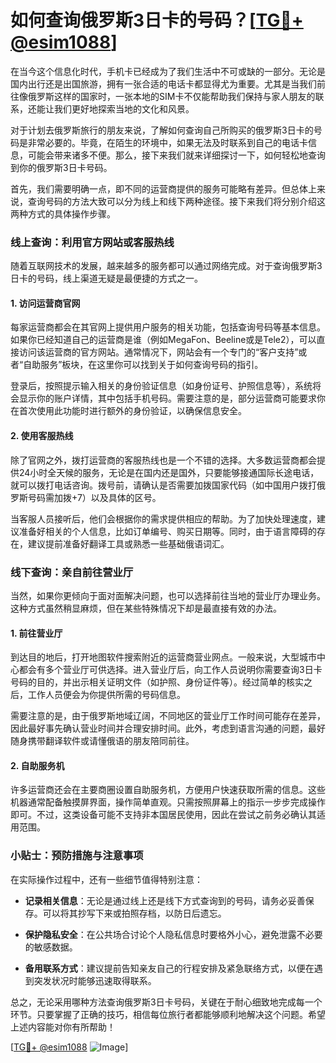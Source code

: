 # 如何查询俄罗斯3日卡的号码？[[TG💪+ @esim1088](https://t.me/s/esim1088)]

在当今这个信息化时代，手机卡已经成为了我们生活中不可或缺的一部分。无论是国内出行还是出国旅游，拥有一张合适的电话卡都显得尤为重要。尤其是当我们前往像俄罗斯这样的国家时，一张本地的SIM卡不仅能帮助我们保持与家人朋友的联系，还能让我们更好地探索当地的文化和风景。

对于计划去俄罗斯旅行的朋友来说，了解如何查询自己所购买的俄罗斯3日卡的号码是非常必要的。毕竟，在陌生的环境中，如果无法及时联系到自己的电话卡信息，可能会带来诸多不便。那么，接下来我们就来详细探讨一下，如何轻松地查询到你的俄罗斯3日卡号码。

首先，我们需要明确一点，即不同的运营商提供的服务可能略有差异。但总体上来说，查询号码的方法大致可以分为线上和线下两种途径。接下来我们将分别介绍这两种方式的具体操作步骤。

### 线上查询：利用官方网站或客服热线

随着互联网技术的发展，越来越多的服务都可以通过网络完成。对于查询俄罗斯3日卡的号码，线上渠道无疑是最便捷的方式之一。

#### 1. 访问运营商官网
每家运营商都会在其官网上提供用户服务的相关功能，包括查询号码等基本信息。如果你已经知道自己的运营商是谁（例如MegaFon、Beeline或是Tele2），可以直接访问该运营商的官方网站。通常情况下，网站会有一个专门的“客户支持”或者“自助服务”板块，在这里你可以找到关于如何查询号码的指引。

登录后，按照提示输入相关的身份验证信息（如身份证号、护照信息等），系统将会显示你的账户详情，其中包括手机号码。需要注意的是，部分运营商可能要求你在首次使用此功能时进行额外的身份验证，以确保信息安全。

#### 2. 使用客服热线
除了官网之外，拨打运营商的客服热线也是一个不错的选择。大多数运营商都会提供24小时全天候的服务，无论是在国内还是国外，只要能够接通国际长途电话，就可以拨打电话咨询。拨号前，请确认是否需要加拨国家代码（如中国用户拨打俄罗斯号码需加拨+7）以及具体的区号。

当客服人员接听后，他们会根据你的需求提供相应的帮助。为了加快处理速度，建议准备好相关的个人信息，比如订单编号、购买日期等。同时，由于语言障碍的存在，建议提前准备好翻译工具或熟悉一些基础俄语词汇。

### 线下查询：亲自前往营业厅

当然，如果你更倾向于面对面解决问题，也可以选择前往当地的营业厅办理业务。这种方式虽然稍显麻烦，但在某些特殊情况下却是最直接有效的办法。

#### 1. 前往营业厅
到达目的地后，打开地图软件搜索附近的运营商营业网点。一般来说，大型城市中心都会有多个营业厅可供选择。进入营业厅后，向工作人员说明你需要查询3日卡号码的目的，并出示相关证明文件（如护照、身份证件等）。经过简单的核实之后，工作人员便会为你提供所需的号码信息。

需要注意的是，由于俄罗斯地域辽阔，不同地区的营业厅工作时间可能存在差异，因此最好事先确认营业时间并合理安排时间。此外，考虑到语言沟通的问题，最好随身携带翻译软件或请懂俄语的朋友陪同前往。

#### 2. 自助服务机
许多运营商还会在主要商圈设置自助服务机，方便用户快速获取所需的信息。这些机器通常配备触摸屏界面，操作简单直观。只需按照屏幕上的指示一步步完成操作即可。不过，这类设备可能不支持非本国居民使用，因此在尝试之前务必确认其适用范围。

### 小贴士：预防措施与注意事项

在实际操作过程中，还有一些细节值得特别注意：

- **记录相关信息**：无论是通过线上还是线下方式查询到的号码，请务必妥善保存。可以将其抄写下来或拍照存档，以防日后遗忘。
  
- **保护隐私安全**：在公共场合讨论个人隐私信息时要格外小心，避免泄露不必要的敏感数据。
  
- **备用联系方式**：建议提前告知亲友自己的行程安排及紧急联络方式，以便在遇到突发状况时能够迅速取得联系。

总之，无论采用哪种方法查询俄罗斯3日卡号码，关键在于耐心细致地完成每一个环节。只要掌握了正确的技巧，相信每位旅行者都能够顺利地解决这个问题。希望上述内容能对你有所帮助！

[[TG💪+ @esim1088](https://t.me/s/esim1088) ![Image](https://i.postimg.cc/4NQfJmqS/Snipaste-2025-05-13-00-14-12.png)]